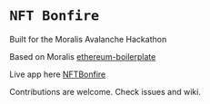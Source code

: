 # `NFT Bonfire`


Built for the Moralis Avalanche Hackathon

Based on Moralis [ethereum-boilerplate](https://ethereum-boilerplate.github.io/ethereum-boilerplate)

Live app here [NFTBonfire](https://nftbonfire.space/)

Contributions are welcome. Check issues and wiki.
